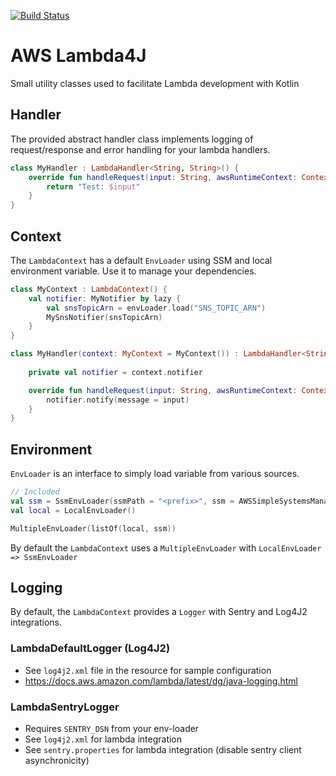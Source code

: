 [![Build Status](https://travis-ci.org/statsradio/aws-lambda4j.svg?branch=master)](https://travis-ci.org/statsradio/aws-lambda4j)
# AWS Lambda4J
Small utility classes used to facilitate Lambda development with Kotlin

## Handler
The provided abstract handler class implements logging of request/response and error handling for your lambda handlers.
```kotlin
class MyHandler : LambdaHandler<String, String>() {
    override fun handleRequest(input: String, awsRuntimeContext: Context) {
        return "Test: $input"
    }
}
```

## Context
The `LambdaContext` has a default `EnvLoader` using SSM and local environment variable.
Use it to manage your dependencies.
```kotlin
class MyContext : LambdaContext() {
    val notifier: MyNotifier by lazy {
        val snsTopicArn = envLoader.load("SNS_TOPIC_ARN")
        MySnsNotifier(snsTopicArn)
    }
}

class MyHandler(context: MyContext = MyContext()) : LambdaHandler<String, Unit>(context) {
    
    private val notifier = context.notifier

    override fun handleRequest(input: String, awsRuntimeContext: Context) {
        notifier.notify(message = input)
    }
}
```

## Environment
`EnvLoader` is an interface to simply load variable from various sources.
```kotlin
// Included
val ssm = SsmEnvLoader(ssmPath = "<prefix>", ssm = AWSSimpleSystemsManagementClientBuilder.defaultClient())
val local = LocalEnvLoader()

MultipleEnvLoader(listOf(local, ssm))
```

By default the `LambdaContext` uses a `MultipleEnvLoader` with `LocalEnvLoader => SsmEnvLoader`

## Logging
By default, the `LambdaContext` provides a `Logger` with Sentry and Log4J2 integrations.

### LambdaDefaultLogger (Log4J2)
* See `log4j2.xml` file in the resource for sample configuration
* https://docs.aws.amazon.com/lambda/latest/dg/java-logging.html

### LambdaSentryLogger
* Requires `SENTRY_DSN` from your env-loader
* See `log4j2.xml` for lambda integration
* See `sentry.properties` for lambda integration (disable sentry client asynchronicity)
